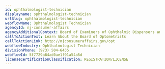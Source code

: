```yaml
---
id: ophthalmologist-technician
displayname: ophthalmologist-technician
urlSlug: ophthalmologist-technician
webflowName: Ophthalmologist Technician
agencyId: nj-consumer-affairs
agencyAdditionalContext: Board of Examiners of Ophthalmic Dispensers and Technicians
callToActionText: Learn About the Board of Optometrists
callToActionLink: http://njconsumeraffairs.gov/opt
webflowIndustry: Ophthalmologist Technician
divisionPhone: (973) 504-6435
webflowId: 5f7729a84ad0ae1f91a54a5d
licenseCertificationClassification: REGISTRATION/LICENSE
---
```

